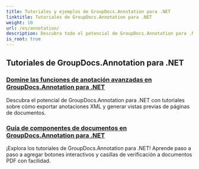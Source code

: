 ```yaml
---
title: Tutoriales y ejemplos de GroupDocs.Annotation para .NET
linktitle: Tutoriales de GroupDocs.Annotation para .NET
weight: 10
url: /es/annotation/
description: Descubra todo el potencial de GroupDocs.Annotation para .NET con nuestros tutoriales. Integre sin problemas, mejore la colaboración y optimice los flujos de trabajo.
is_root: true
---
```

## Tutoriales de GroupDocs.Annotation para .NET
### [Domine las funciones de anotación avanzadas en GroupDocs.Annotation para .NET](./master-advanced-annotation-features/)
Descubra el potencial de GroupDocs.Annotation para .NET con tutoriales sobre cómo exportar anotaciones XML y generar vistas previas de páginas de documentos.
### [Guía de componentes de documentos en GroupDocs.Annotation para .NET](./guide-to-document-components/)
¡Explora los tutoriales de GroupDocs.Annotation para .NET! Aprende paso a paso a agregar botones interactivos y casillas de verificación a documentos PDF con facilidad.